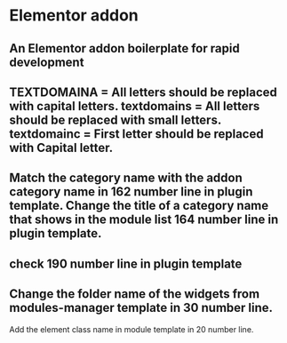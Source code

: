 # Elementor addon
An Elementor addon boilerplate for rapid development
------------
TEXTDOMAINA = All letters should be replaced with capital letters.
textdomains = All letters should be replaced with small letters.
textdomainc = First letter should be replaced with Capital letter.
------------
Match the category name with the addon category name in 162 number line in plugin template.
Change the title of a category name that shows in the module list 164 number line in plugin template.
------------
check 190 number line in plugin template
------------
Change the folder name of the widgets from modules-manager template in 30 number line.
------------
Add the element class name in module template in 20 number line.
